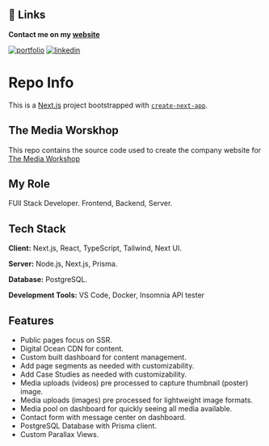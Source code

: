 ## 🔗 Links

**Contact me on my [website](https://kitmakesthings.co.uk/?view=contact)**

[![portfolio](https://img.shields.io/badge/my_portfolio-000?style=for-the-badge&logo=ko-fi&logoColor=white)](https://github.com/KitHamm)
[![linkedin](https://img.shields.io/badge/linkedin-0A66C2?style=for-the-badge&logo=linkedin&logoColor=white)](https://www.linkedin.com/in/kit-hamm/)

# Repo Info

This is a [Next.js](https://nextjs.org/) project bootstrapped with [`create-next-app`](https://github.com/vercel/next.js/tree/canary/packages/create-next-app).

## The Media Worskhop

This repo contains the source code used to create the company website for [The Media Workshop](https://staging.themediaworkshop.co.uk/)

## My Role

FUll Stack Developer. Frontend, Backend, Server.

## Tech Stack

**Client:** Next.js, React, TypeScript, Tailwind, Next UI.

**Server:** Node.js, Next.js, Prisma.

**Database:** PostgreSQL.

**Development Tools:** VS Code, Docker, Insomnia API tester

## Features

-   Public pages focus on SSR.
-   Digital Ocean CDN for content.
-   Custom built dashboard for content management.
-   Add page segments as needed with customizability.
-   Add Case Studies as needed with customizability.
-   Media uploads (videos) pre processed to capture thumbnail (poster) image.
-   Media uploads (images) pre processed for lightweight image formats.
-   Media pool on dashboard for quickly seeing all media available.
-   Contact form with message center on dashboard.
-   PostgreSQL Database with Prisma client.
-   Custom Parallax Views.
